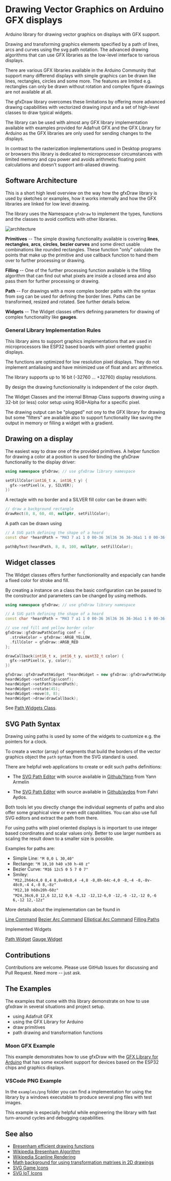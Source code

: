 # Drawing Vector Graphics on Arduino GFX displays

Arduino library for drawing vector graphics on displays with GFX support.

Drawing and transforming graphics elements specified by a path of lines, arcs and curves using the svg path notation.
The advanced drawing algorithms that can use GFX libraries as the low-level interface to various displays.

There are various GFX libraries available in the Arduino Community that support many differend displays with simple
graphics can be drawn like lines, rectangles, circles and some more.  The features are limited e.g.  rectangles can only
be drawn without rotation and complex figure drawings are not available at all.

The gfxDraw library overcomes these limitations by offering more advanced drawing capabilities with vectorized drawing
input and a set of high-level classes to draw typical widgets.

The library can be used with almost any GFX library implementation available with examples provided for Adafruit GFX and
the GFX Library for Arduino as the GFX libraries are only used for sending changes to the displays.

In contrast to the rasterization implementations used in Desktop programs or browsers this library is dedicated to
microprocessor circumstances with limited memory and cpu power and avoids arithmetic floating point calculations and
doesn't support anti-aliased drawing.


## Software Architecture

This is a short high level overview on the way how the gfxDraw library is used by sketches or examples, how it works
internally and how the GFX libraries are linked for low level drawing.

The library uses the Namespace `gfxDraw` to implement the types, functions and the classes to avoid conflicts with other libraries.

![architecture](docs/architecture.drawio.svg)

**Primitives** -- The simple drawing functionality available is covering **lines**, **rectangles**, **arcs**, **circles**, **bezier
curves** and some direct usable combinations like rounded rectangles.  These function "only" calculate the points that
make up the primitive and use callback function to hand them over to further processing or drawing.

**Filling** -- One of the further processing function available is the filling algorithm that can find out what pixels are inside a
closed area and also pass them for further processing or drawing.

**Path** -- For drawings with a more complex border paths with the syntax from svg can be used for defining the border lines. 
Paths can be transformed, resized and rotated. See further details below.

**Widgets** --  The Widget classes offers defining parameters for drawing of complex functionality like **gauges**.


### General Library Implementation Rules

This library aims to support graphics implementations that are used in microprocessors like ESP32 based boards with
pixel oriented graphic displays.

The functions are optimized for low resolution pixel displays. They do not implement antialiasing and have minimized use of float
and arc arithmetics.  

The library supports up to 16 bit (-32760 ... +32760) display resolutions.

By design the drawing functionionality is independent of the color depth.

The Widget Classes and the internal Bitmap Class supports drawing using a 32-bit (or less) color setup using RGB+Alpha
for a specific pixel.

The drawing output can be "plugged" not ony to the GFX library for drawing but some "filters" are available also to
support functionality like saving the output in memory or filling a widget with a gradient.


## Drawing on a display

The easiest way to draw one of the provided primitives.  A helper function for drawing a color at a position is used for
binding the gfxDraw functionality to the display driver:

```cpp
using namespace gfxDraw; // use gfxDraw library namespace

setFillColor(int16_t x, int16_t y) {
  gfx->setPixel(x, y, SILVER);
})
```

A rectagle with no border and a SILVER fill color can be drawn with:

```cpp
// draw a background rectangle
drawRect(8, 8, 60, 40, nullptr, setFillColor);
```

A path can be drawn using

```cpp
// A SVG path defining the shape of a heard
const char *heardPath = "M43 7 a1 1 0 00-36 36l36 36 36-36a1 1 0 00-36-36z";

pathByText(heardPath, 8, 8, 100, nullptr, setFillColor);
```

## Widget classes

The Widget classes offers further functionionality and espacially can handle a fixed color for stroke and fill.

By creating a instance on a class the basic configuration can be passed to the constructor and parameters can be
changed by using methods.

```cpp
using namespace gfxDraw; // use gfxDraw library namespace

// A SVG path defining the shape of a heard
const char *heardPath = "M43 7 a1 1 0 00-36 36l36 36 36-36a1 1 0 00-36-36z";

// use red fill and yellow border color
gfxDraw::gfxDrawPathConfig conf = {
  .strokeColor = gfxDraw::ARGB_YELLOW,
  .fillColor = gfxDraw::ARGB_RED
};

drawCallback(int16_t x, int16_t y, uint32_t color) {
  gfx->setPixel(x, y, color);
})

gfxDraw::gfxDrawPathWidget *heardWidget = new gfxDraw::gfxDrawPathWidget();
heardWidget->setConfig(&conf);
heardWidget->setPath(heardPath);
heardWidget->rotate(45);
heardWidget->move(8, 8);
heardWidget->draw(drawCallback);
```

See [Path Widgets Class](docs/path-widget.md).


## SVG Path Syntax

Drawing using paths is used by some of the widgets to customize e.g. the pointers
for a clock.

To create a vector (array) of segments that build the borders of the vector graphics object the `path` syntax from the
SVG standard is used.  

There are helpful web applications to create or edit such paths definitions:

* The [SVG Path Editor](https://yqnn.github.io/svg-path-editor/) with source available in
  [Github/Yqnn](https://github.com/Yqnn/svg-path-editor) from Yann Armelin

* The [SVG Path Editor](https://aydos.com/svgedit/) with source available in
  [Github/aydos](https://github.com/aydos/svgpath) from Fahri Aydos.

Both tools let you directly change the individual segments of paths and also offer some graphical view or even edit capabilities. You can also use full SVG editors and extract the path from there.

For using paths with pixel oriented displays is is important to use integer based coordinates and scalar values only. Better to use larger numbers as scaling the result down to a smaller size is possible.


Examples for paths are:

* Simple Line: `"M 0,0 L 30,40"`
* Rectange: `"M 10,10 h40 v30 h-40 z"`
* Bezier Curve: `"M16 12c5 0 5 7 0 7"`
* Smiley:  
    `"M12,2h64c4,0 8,4 8,8v48c0,4 -4,8 -8,8h-64c-4,0 -8,-4 -8,-8v-48c0,-4 4,-8 8,-8z"`  
    `"M12,10 h60v20h-60z"`  
    `"M24,36c6,0 12,6 12,12 0,6 -6,12 -12,12-6,0 -12,-6 -12,-12 0,-6 6,-12 12,-12z"`  

More details about the implementation can be found in

[Line Command](docs/line_command.md)
[Bezier Arc Command](docs/bezier_command.md)
[Elliptical Arc Command](docs/elliptical_arc_command.md)
[Filling Paths](docs/filling.md)

Implemented Widgets

[Path Widget](docs/path-widget.md)
[Gauge Widget](docs/gauge-widget.md)


## Contributions

Contributions are welcome. Please use GitHub Issues for discussing and Pull Request. Need more -- just ask.


## The Examples

The examples that come with this library demonstrate on how to use gfxdraw in several situations and project setup.

* using Adafruit GFX
* using the GFX Library for Arduino
* draw primitives
* path drawing and transformation functions

<!-- ### Adafruit GFX Example

This example demonstrates how to use gfxDraw with the
[Adafruit GFX Library](https://github.com/adafruit/Adafruit-GFX-Library) that is on of the most often used GFX libraries
for Arduino. -->


### Moon GFX Example

This example demonstrates how to use gfxDraw with the
[GFX Library for Arduino](https://github.com/moononournation/Arduino_GFX) that has some excellent support for devices
based on the ESP32 chips and graphics displays.


### VSCode PNG Example

In the `examples/png` folder you can find a implementation for using the library by a windows executable to produce
several png files with test images.

This example is especially helpful while engineering the library with fast turn-around cycles and debugging capabilities.


<!-- ### gfxprimitives Example

To draw the paths the primitive functions for drawing lines, arc and curves are part of the library and also can be used directly. -->


<!-- ### gfxsegments Example

After parsing the path syntax a list (vector) of segments is created than can be used for transformations and drawing.

This example shows how to draw using these functions. They are also used by the gfxDrawWidget implementation. -->


## See also

* [Bresenham efficient drawing functions](http://members.chello.at/easyfilter/bresenham.html)
* [Wikipedia Bresenham Algorithm](https://de.wikipedia.org/wiki/Bresenham-Algorithmus)
* [Wikipedia Scanline Rendering](https://en.wikipedia.org/wiki/Scanline_rendering)
* [Math background for using transformation matrixes in 2D drawings](https://www.matheretter.de/wiki/homogene-koordinaten)
* [SVG Game Icons](https://game-icons.net/)
* [SVG IoT Icons](https://github.com/HomeDing/WebFiles/tree/master/i)
